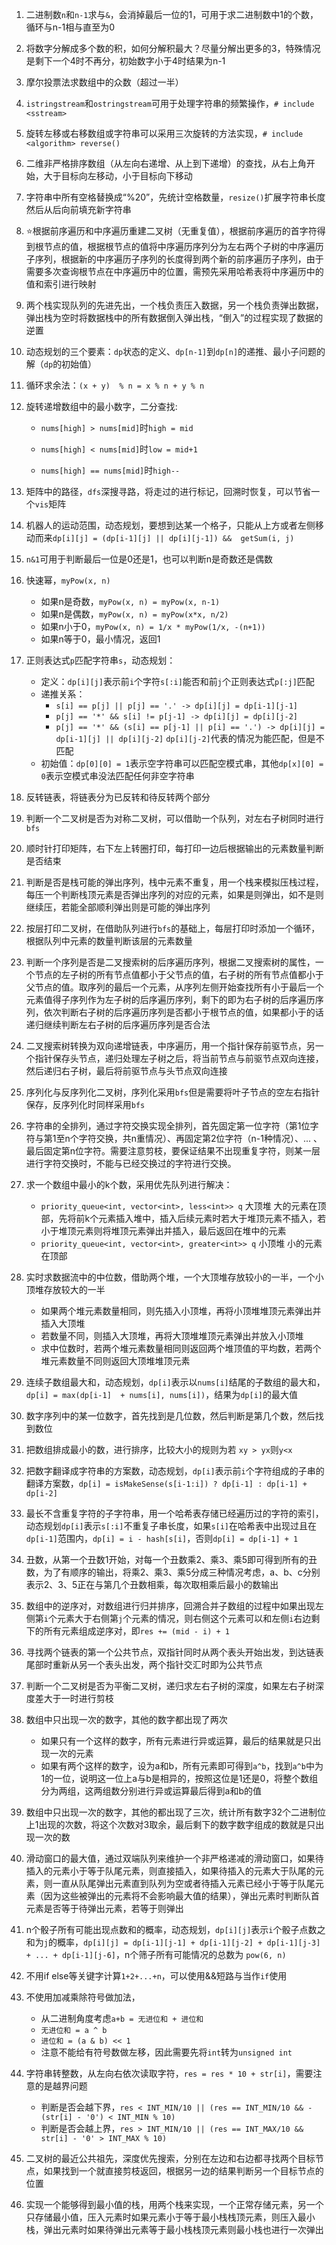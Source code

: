 1. 二进制数`n`和`n-1`求与`&`，会消掉最后一位的1，可用于求二进制数中1的个数，循环与n-1相与直至为0
2. 将数字分解成多个数的积，如何分解积最大？尽量分解出更多的3，特殊情况是剩下一个4时不再分，初始数字小于4时结果为n-1
3. 摩尔投票法求数组中的众数（超过一半）
4. `istringstream`和`ostringstream`可用于处理字符串的频繁操作，`# include <sstream>`
5. 旋转左移或右移数组或字符串可以采用三次旋转的方法实现，`# include <algorithm> reverse()`
6. 二维非严格排序数组（从左向右递增、从上到下递增）的查找，从右上角开始，大于目标向左移动，小于目标向下移动
7. 字符串中所有空格替换成“%20”，先统计空格数量，`resize()`扩展字符串长度然后从后向前填充新字符串
8. ⭐根据前序遍历和中序遍历重建二叉树（无重复值），根据前序遍历的首字符得到根节点的值，根据根节点的值将中序遍历序列分为左右两个子树的中序遍历子序列，根据新的中序遍历子序列的长度得到两个新的前序遍历子序列，由于需要多次查询根节点在中序遍历中的位置，需预先采用哈希表将中序遍历中的值和索引进行映射
9. 两个栈实现队列的先进先出，一个栈负责压入数据，另一个栈负责弹出数据，弹出栈为空时将数据栈中的所有数据倒入弹出栈，“倒入”的过程实现了数据的逆置
10. 动态规划的三个要素：`dp`状态的定义、`dp[n-1]`到`dp[n]`的递推、最小子问题的解（`dp`的初始值）
11. 循环求余法：`(x + y)  % n = x % n + y % n`
12. 旋转递增数组中的最小数字，二分查找:

    * `nums[high] > nums[mid]`时`high = mid`

    * `nums[high] < nums[mid]`时`low = mid+1`

    * `nums[high] == nums[mid]`时`high--`
13. 矩阵中的路径，`dfs`深搜寻路，将走过的进行标记，回溯时恢复，可以节省一个`vis`矩阵
14. 机器人的运动范围，动态规划，要想到达某一个格子，只能从上方或者左侧移动而来`dp[i][j] = (dp[i-1][j] || dp[i][j-1]) &&  getSum(i, j)`
15. `n&1`可用于判断最后一位是0还是1，也可以判断n是奇数还是偶数
16. 快速幂，`myPow(x, n)`

    * 如果n是奇数，`myPow(x, n) = myPow(x, n-1)`
    * 如果n是偶数，`myPow(x, n) = myPow(x*x, n/2)`
    * 如果n小于0，`myPow(x, n) = 1/x * myPow(1/x, -(n+1))`
    * 如果n等于0，最小情况，返回1
17. 正则表达式`p`匹配字符串`s`，动态规划：

    * 定义：`dp[i][j]`表示前`i`个字符`s[:i]`能否和前`j`个正则表达式`p[:j]`匹配
    * 递推关系：
      * `s[i] == p[j] || p[j] == '.' -> dp[i][j] = dp[i-1][j-1]`
      * `p[j] == '*' && s[i] != p[j-1] -> dp[i][j] = dp[i][j-2] `
      * `p[j] == '*' && (s[i] == p[j-1] || p[i] == '.') -> dp[i][j] = dp[i-1][j] || dp[i][j-2]`  `dp[i][j-2]`代表的情况为能匹配，但是不匹配
    * 初始值：`dp[0][0] = 1`表示空字符串可以匹配空模式串，其他`dp[x][0] = 0`表示空模式串没法匹配任何非空字符串
18. 反转链表，将链表分为已反转和待反转两个部分
19. 判断一个二叉树是否为对称二叉树，可以借助一个队列，对左右子树同时进行`bfs`
20. 顺时针打印矩阵，右下左上转圈打印，每打印一边后根据输出的元素数量判断是否结束
21. 判断是否是栈可能的弹出序列，栈中元素不重复，用一个栈来模拟压栈过程，每压一个判断栈顶元素是否弹出序列的对应的元素，如果是则弹出，如不是则继续压，若能全部顺利弹出则是可能的弹出序列
22. 按层打印二叉树，在借助队列进行`bfs`的基础上，每层打印时添加一个循环，根据队列中元素的数量判断该层的元素数量
23. 判断一个序列是否是二叉搜索树的后序遍历序列，根据二叉搜索树的属性，一个节点的左子树的所有节点值都小于父节点的值，右子树的所有节点值都小于父节点的值。取序列的最后一个元素，从序列左侧开始查找所有小于最后一个元素值得子序列作为左子树的后序遍历序列，剩下的即为右子树的后序遍历序列，依次判断右子树的后序遍历序列是否都小于根节点的值，如果都小于的话递归继续判断左右子树的后序遍历序列是否合法
24. 二叉搜索树转换为双向递增链表，中序遍历，用一个指针保存前驱节点，另一个指针保存头节点，递归处理左子树之后，将当前节点与前驱节点双向连接，然后递归右子树，最后将前驱节点与头节点双向连接
25. 序列化与反序列化二叉树，序列化采用`bfs`但是需要将叶子节点的空左右指针保存，反序列化时同样采用`bfs`
26. 字符串的全排列，通过字符交换实现全排列，首先固定第一位字符（第1位字符与第1至n个字符交换，共n重情况）、再固定第2位字符（n-1种情况）、... 、最后固定第n位字符。需要注意剪枝，要保证结果不出现重复字符，则某一层进行字符交换时，不能与已经交换过的字符进行交换。
27. 求一个数组中最小的k个数，采用优先队列进行解决：
    * `priority_queue<int, vector<int>, less<int>> q` 大顶堆 大的元素在顶部，先将前k个元素插入堆中，插入后续元素时若大于堆顶元素不插入，若小于堆顶元素则将堆顶元素弹出并插入，最后返回在堆中的元素
    * `priority_queue<int, vector<int>, greater<int>> q` 小顶堆 小的元素在顶部
28. 实时求数据流中的中位数，借助两个堆，一个大顶堆存放较小的一半，一个小顶堆存放较大的一半
    * 如果两个堆元素数量相同，则先插入小顶堆，再将小顶堆堆顶元素弹出并插入大顶堆
    * 若数量不同，则插入大顶堆，再将大顶堆堆顶元素弹出并放入小顶堆
    * 求中位数时，若两个堆元素数量相同则返回两个堆顶值的平均数，若两个堆元素数量不同则返回大顶堆堆顶元素
29. 连续子数组最大和，动态规划，`dp[i]`表示以`nums[i]`结尾的子数组的最大和，`dp[i] = max(dp[i-1]  + nums[i], nums[i])`，结果为`dp[i]`的最大值
30. 数字序列中的某一位数字，首先找到是几位数，然后判断是第几个数，然后找到数位
31. 把数组排成最小的数，进行排序，比较大小的规则为若 `xy > yx`则`y<x`
32. 把数字翻译成字符串的方案数，动态规划，`dp[i]`表示前`i`个字符组成的子串的翻译方案数，`dp[i] = isMakeSense(s[i-1:i]) ? dp[i-1] : dp[i-1] + dp[i-2]`
33. 最长不含重复字符的子字符串，用一个哈希表存储已经遍历过的字符的索引，动态规划`dp[i]`表示`s[:i]`不重复子串长度，如果`s[i]`在哈希表中出现过且在`dp[i-1]`范围内，`dp[i] = i - hash[s[i]`，否则`dp[i] = dp[i-1] + 1`
34. 丑数，从第一个丑数1开始，对每一个丑数乘2、乘3、乘5即可得到所有的丑数，为了有顺序的输出，将乘2、乘3、乘5分成三种情况考虑，a、b、c分别表示2、3、5正在与第几个丑数相乘，每次取相乘后最小的数输出
35. 数组中的逆序对，对数组进行归并排序，回溯合并子数组的过程中如果出现左侧第`i`个元素大于右侧第`j`个元素的情况，则右侧这个元素可以和左侧`i`右边剩下的所有元素组成逆序对，即`res += (mid - i) + 1`
36. 寻找两个链表的第一个公共节点，双指针同时从两个表头开始出发，到达链表尾部时重新从另一个表头出发，两个指针交汇时即为公共节点
37. 判断一个二叉树是否为平衡二叉树，递归求左右子树的深度，如果左右子树深度差大于一时进行剪枝
38. 数组中只出现一次的数字，其他的数字都出现了两次
    * 如果只有一个这样的数字，所有元素进行异或运算，最后的结果就是只出现一次的元素
    * 如果有两个这样的数字，设为a和b，所有元素即可得到`a^b`，找到`a^b`中为1的一位，说明这一位上a与b是相异的，按照这位是1还是0，将整个数组分为两组，这两组数分别进行异或运算最后得到a和b的值
39. 数组中只出现一次的数字，其他的都出现了三次，统计所有数字32个二进制位上1出现的次数，将这个次数对3取余，最后剩下的数字数字组成的数就是只出现一次的数
40. 滑动窗口的最大值，通过双端队列来维护一个非严格递减的滑动窗口，如果待插入的元素小于等于队尾元素，则直接插入，如果待插入的元素大于队尾的元素，则一直从队尾弹出元素直到队列为空或者待插入元素已经小于等于队尾元素（因为这些被弹出的元素将不会影响最大值的结果），弹出元素时判断队首元素是否等于待弹出元素，若等于则弹出
41. n个骰子所有可能出现点数和的概率，动态规划，`dp[i][j]`表示`i`个骰子点数之和为`j`的概率，`dp[i][j] = dp[i-1][j-1] + dp[i-1][j-2] + dp[i-1][j-3] + ... + dp[i-1][j-6]`，n个筛子所有可能情况的总数为 `pow(6, n)`
42. 不用if else等关键字计算`1+2+...+n`，可以使用&&短路与当作`if`使用
43. 不使用加减乘除符号做加法，
    * 从二进制角度考虑`a+b = 无进位和 + 进位和`
    * `无进位和 = a ^ b`
    * `进位和 = (a & b) << 1`
    * 注意不能给有符号数做左移，因此需要先将`int`转为`unsigned int`
44. 字符串转整数，从左向右依次读取字符，`res = res * 10 + str[i]`，需要注意的是越界问题
    * 判断是否会越下界，`res < INT_MIN/10 || (res == INT_MIN/10 && -(str[i] - '0') < INT_MIN % 10)`
    * 判断是否会越上界，`res > INT_MIN/10 || (res == INT_MAX/10 && str[i] - '0' > INT_MAX % 10)`
45. 二叉树的最近公共祖先，深度优先搜索，分别在左边和右边都寻找两个目标节点，如果找到一个就直接剪枝返回，根据另一边的结果判断另一个目标节点的位置
46. 实现一个能够得到最小值的栈，用两个栈来实现，一个正常存储元素，另一个只存储最小值，压入元素时如果元素小于等于最小栈栈顶元素，则压入最小栈，弹出元素时如果待弹出元素等于最小栈栈顶元素则最小栈也进行一次弹出


